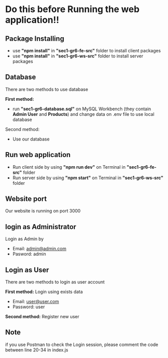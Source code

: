 # Do this before Running the web application!!

## Package Installing

-   use **"npm install"** in **"sec1-gr6-fe-src"** folder to install client packages
-   use **"npm install"** in **"sec1-gr6-ws-src"** folder to install server packages

## Database

There are two methods to use database

**First method:**

-   run **"sec1-gr6-database.sql"** on MySQL Workbench (they contain **Admin User** and **Products**) and change data on .env file to use local database

Second method:

-   Use our database

## Run web application

-   Run client side by using **"npm run dev"** on Terminal in **"sec1-gr6-fe-src"** folder
-   Run server side by using **"npm start"** on Terminal in **"sec1-gr6-ws-src"** folder

## Website port

Our website is running on port 3000

## login as Administrator

Login as Admin by

-   Email: admin@admin.com
-   Pasword: admin

## Login as User

There are two methods to login as user account

**First method:** Login using exists data

-   Email: user@user.com
-   Password: user

**Second method:** Register new user

## Note

if you use Postman to check the Login session, please comment the code between line 20-34 in index.js
